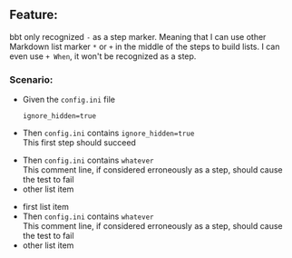 ## Feature:

bbt only recognized `-` as a step marker.
Meaning that I can use other Markdown list marker `*` or `+` in the middle of the steps to build lists.
I can even use `+ When`, it won't be recognized as a step.

### Scenario:
- Given the `config.ini` file
  ```
  ignore_hidden=true
  ```

- Then `config.ini` contains `ignore_hidden=true`  
  This first step should succeed

+ Then `config.ini` contains `whatever`  
  This comment line, if considered erroneously as a step, should cause the test to fail
+ other list item
  
* first list item
* Then `config.ini` contains `whatever`  
  This comment line, if considered erroneously as a step, should cause the test to fail
* other list item
